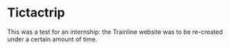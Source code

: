# Tictactrip
This was a test for an internship: the Trainline website was to be re-created under a certain amount of time.
